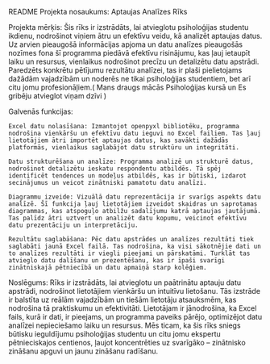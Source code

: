 README
Projekta nosaukums: Aptaujas Analīzes Rīks

Projekta mērķis:
Šis rīks ir izstrādāts, lai atvieglotu psiholoģijas studentu ikdienu, nodrošinot viņiem ātru un efektīvu veidu, kā analizēt aptaujas datus. Uz arvien pieaugošā informācijas apjoma un datu analīzes pieaugošās nozīmes fona šī programma piedāvā efektīvu risinājumu, kas ļauj ietaupīt laiku un resursus, vienlaikus nodrošinot precīzu un detalizētu datu apstrādi. Paredzēts konkrētu pētījumu rezultātu analīzei, tas ir plaši pielietojams dažādām vajadzībām un noderēs ne tikai psiholoģijas studentiem, bet arī citu jomu profesionāļiem.( Mans draugs mācās Psiholoģijas kursā un Es gribēju atvieglot viņam dzīvi )

Galvenās funkcijas:

    Excel datu nolasīšana: Izmantojot openpyxl bibliotēku, programma nodrošina vienkāršu un efektīvu datu ieguvi no Excel failiem. Tas ļauj lietotājiem ātri importēt aptaujas datus, kas savākti dažādās platformās, vienlaikus saglabājot datu struktūru un integritāti.

    Datu strukturēšana un analīze: Programma analizē un strukturē datus, nodrošinot detalizētu ieskatu respondentu atbildēs. Tā spēj identificēt tendences un modeļus atbildēs, kas ir būtiski, izdarot secinājumus un veicot zinātniski pamatotu datu analīzi.

    Diagrammu izveide: Vizuālā datu reprezentācija ir svarīgs aspekts datu analīzē. Šī funkcija ļauj lietotājiem izveidot skaidras un saprotamas diagrammas, kas atspoguļo atbilžu sadalījumu katrā aptaujas jautājumā. Tas palīdz ātri uztvert un analizēt datu kopumu, veicinot efektīvu datu prezentāciju un interpretāciju.

    Rezultātu saglabāšana: Pēc datu apstrādes un analīzes rezultāti tiek saglabāti jaunā Excel failā. Tas nodrošina, ka visi sākotnējie dati un to analīzes rezultāti ir viegli pieejami un pārskatāmi. Turklāt tas atvieglo datu dalīšanu un prezentēšanu, kas ir īpaši svarīgi zinātniskajā pētniecībā un datu apmaiņā starp kolēģiem.

Noslēgums:
Rīks ir izstrādāts, lai atvieglotu un paātrinātu aptauju datu apstrādi, nodrošinot lietotājiem vienkāršu un intuitīvu lietošanu. Tās izstrāde ir balstīta uz reālām vajadzībām un tiešām lietotāju atsauksmēm, kas nodrošina tā praktiskumu un efektivitāti. Lietotājam ir jānodrošina, ka Excel fails, kurā ir dati, ir pieejams, un programma paveiks pārējo, optimizējot datu analīzei nepieciešamo laiku un resursus. Mēs ticam, ka šis rīks sniegs būtisku ieguldījumu psiholoģijas studentu un citu jomu ekspertu pētnieciskajos centienos, ļaujot koncentrēties uz svarīgāko – zinātnisko zināšanu apguvi un jaunu zināšanu radīšanu.
